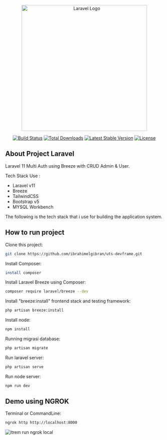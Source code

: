 <p align="center"><a href="https://laravel.com" target="_blank"><img src="https://raw.githubusercontent.com/laravel/art/master/logo-lockup/5%20SVG/2%20CMYK/1%20Full%20Color/laravel-logolockup-cmyk-red.svg" width="400" alt="Laravel Logo"></a></p>

<p align="center">
<a href="https://github.com/laravel/framework/actions"><img src="https://github.com/laravel/framework/workflows/tests/badge.svg" alt="Build Status"></a>
<a href="https://packagist.org/packages/laravel/framework"><img src="https://img.shields.io/packagist/dt/laravel/framework" alt="Total Downloads"></a>
<a href="https://packagist.org/packages/laravel/framework"><img src="https://img.shields.io/packagist/v/laravel/framework" alt="Latest Stable Version"></a>
<a href="https://packagist.org/packages/laravel/framework"><img src="https://img.shields.io/packagist/l/laravel/framework" alt="License"></a>
</p>

## About Project Laravel

Laravel 11 Multi Auth using Breeze with CRUD Admin & User.

Tech Stack Use :

-   Laravel v11
-   Breeze
-   TailwindCSS
-   Bootstrap v5
-   MYSQL Workbench

The following is the tech stack that i use for building the application system.

## How to run project

Clone this project:

```bash
git clone https://github.com/ibrahimelgibran/uts-devframe.git
```

Install Composer:

```bash
install composer
```

Install Laravel Breeze using Composer:

```bash
composer require laravel/breeze --dev
```

Install "breeze:install" frontend stack and testing framework:

```bash
php artisan breeze:install
```

Install node:

```bash
npm install
```

Running migrasi database:

```bash
php artisan migrate
```

Run laravel server:

```bash
php artisan serve
```

Run node server:

```bash
npm run dev
```

## Demo using NGROK

Terminal or CommandLine:

```bash
ngrok http http://localhost:8000
```

![itrem run ngrok local](/team/ngrok.png)
